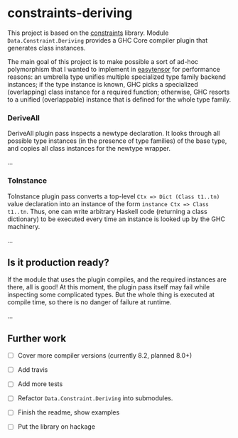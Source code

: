 # constraints-deriving

This project is based on the [constraints](http://hackage.haskell.org/package/constraints) library.
Module `Data.Constraint.Deriving` provides a GHC Core compiler plugin that generates class instances.

The main goal of this project is to make possible a sort of ad-hoc polymorphism that I wanted to
implement in [easytensor](http://hackage.haskell.org/package/easytensor) for performance reasons:
an umbrella type unifies multiple specialized type family backend instances;
if the type instance is known, GHC picks a specialized (overlapping) class instance for a required function;
otherwise, GHC resorts to a unified (overlappable) instance that is defined for the whole type family.



### DeriveAll

DeriveAll plugin pass inspects a newtype declaration.
It looks through all possible type instances (in the presence of type families) of the base type,
and copies all class instances for the newtype wrapper.

...

### ToInstance

ToInstance plugin pass converts a top-level `Ctx => Dict (Class t1..tn)` value declaration into
an instance of the form `instance Ctx => Class t1..tn`.
Thus, one can write arbitrary Haskell code (returning a class dictionary) to be executed every time
an instance is looked up by the GHC machinery.

...

## Is it production ready?

If the module that uses the plugin compiles, and the required instances are there, all is good!
At this moment, the plugin pass itself may fail while inspecting some complicated types.
But the whole thing is executed at compile time, so there is no danger of failure at runtime.

...

## Further work

  * [ ] Cover more compiler versions (currently 8.2, planned 8.0+)
  * [ ] Add travis
  * [ ] Add more tests
  * [ ] Refactor `Data.Constraint.Deriving` into submodules.
  * [ ] Finish the readme, show examples
  * [ ] Put the library on hackage
  
